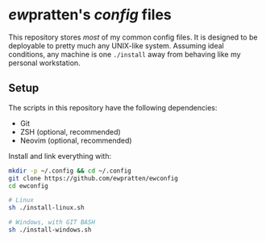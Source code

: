 # *ew*pratten's *config* files

This repository stores *most* of my common config files. It is designed to be deployable to pretty much any UNIX-like system. Assuming ideal conditions, any machine is one `./install` away from behaving like my personal workstation.

## Setup

The scripts in this repository have the following dependencies:

- Git
- ZSH (optional, recommended)
- Neovim (optional, recommended)

Install and link everything with:

```sh
mkdir -p ~/.config && cd ~/.config
git clone https://github.com/ewpratten/ewconfig
cd ewconfig

# Linux
sh ./install-linux.sh

# Windows, with GIT BASH
sh ./install-windows.sh
```
